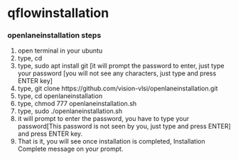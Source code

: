 # qflowinstallation

<h3>openlaneinstallation steps</h3>
<ol>
  <li>open terminal in your ubuntu</li>
<li>type, cd</li>
<li>type, sudo apt install git [it will prompt the password to enter, just type your password [you will not see any characters, just type and press ENTER key]</li>
<li>type, git clone https://github.com/vision-vlsi/openlaneinstallation.git</li>
<li>type, cd openlaneinstallation</li>
<li>type, chmod 777 openlaneinstallation.sh</li>
<li>type, sudo ./openlaneinstallation.sh</li>
<li>it will prompt to enter the password, you have to type your password[This password is not seen by you, just type and press ENTER] and press ENTER key.</li>
<li>That is it, you will see once installation is completed, Installation Complete message on your prompt.</li>
  </ol>
